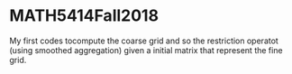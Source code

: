 # MATH5414Fall2018

My first codes tocompute the coarse grid and so the restriction operatot (using smoothed aggregation) given a initial 
matrix that represent the fine grid.
